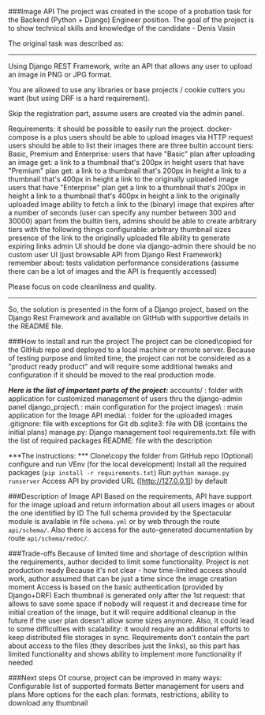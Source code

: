 ###Image API
The project was created in the scope of a probation task for the Backend (Python + Django) Engineer position. The goal of the project is to show technical skills and knowledge of the candidate - Denis Vasin

The original task was described as:
_______________________________________________________
Using Django REST Framework, write an API that allows any user to upload an image in PNG or JPG format.

You are allowed to use any libraries or base projects / cookie cutters you want (but using DRF is a hard requirement).

Skip the registration part, assume users are created via the admin panel.

Requirements:
it should be possible to easily run the project. docker-compose is a plus
users should be able to upload images via HTTP request
users should be able to list their images
there are three bultin account tiers: Basic, Premium and Enterprise:
users that have "Basic" plan after uploading an image get: 
a link to a thumbnail that's 200px in height
users that have "Premium" plan get:
a link to a thumbnail that's 200px in height
a link to a thumbnail that's 400px in height
a link to the originally uploaded image
users that have "Enterprise" plan get
a link to a thumbnail that's 200px in height
a link to a thumbnail that's 400px in height
a link to the originally uploaded image
ability to fetch a link to the (binary) image that expires after a number of seconds (user can specify any number between 300 and 30000)
apart from the builtin tiers, admins should be able to create arbitrary tiers with the following things configurable:
arbitrary thumbnail sizes
presence of the link to the originally uploaded file
ability to generate expiring links
admin UI should be done via django-admin
there should be no custom user UI (just browsable API from Django Rest Framework)
remember about:
tests
validation
performance considerations (assume there can be a lot of images and the API is frequently accessed)


Please focus on code cleanliness and quality.
_______________________________________________________

So, the solution is presented in the form of a Django project, based on the Django Rest Framework and available on GitHub with supportive details in the README file.

###How to install and run the project
The project can be cloned\copied for the GitHub repo and deployed to a local machine or remote server. Because of testing purpose and limited time, the project can not be considered as a "product ready product" and will require some additional tweaks and configuration if it should be moved to the real production mode.

***Here is the list of important parts of the project:***
accounts/ : folder with application for customized management of users thru the django-admin panel
django_project\ : main configuration for the project
images\ : main application for the Image API
media\ : folder for the uploaded images
.gitignore: file with exceptions for Git
db.sqlite3: file with DB (contains the initial plans)
manage.py: Django management tool
requirements.txt: file with the list of required packages
README: file with the description

***The instructions: ***
Clone\copy the folder from GitHub repo
(Optional) configure and run VEnv (for the local development)
Install all the required packages (`pip install -r requirements.txt`)
Run `python manage.py runserver`
Access API by provided URL ([http://127.0.0.1]) by default

###Description of Image API
Based on the requirements, API have support for the image upload and return information about all users images or about the one identified by ID
The full schema provided by the Spectacular module is available in file `schema.yml` or by web through the route `api/schema/`. Also there is access for the auto-generated documentation by route `api/schema/redoc/`.

###Trade-offs
Because of limited time and shortage of description within the requirements, author decided to limit some functionality. 
Project is not production ready
Because it's not clear - how time-limited access should work, author assumed that can be just a time since the image creation moment
Access is based on the basic authentication (provided by Django+DRF)
Each thumbnail is generated only after the 1st request: that allows to save some space if nobody will request it and decrease time for initial creation of the image, but it will require additional cleanup in the future if the user plan doesn't allow some sizes anymore. Also, it could lead to some difficulties with scalability: it would require an additional efforts to keep distributed file storages in sync.
Requirements don't contain the part about access to the files (they describes just the links), so this part has limited functionality and shows ability to implement more functionality if needed

###Next steps
Of course, project can be improved in many ways:
Configurable list of supported formats
Better management for users and plans
More options for the each plan: formats, restrictions, ability to download any thumbnail 
